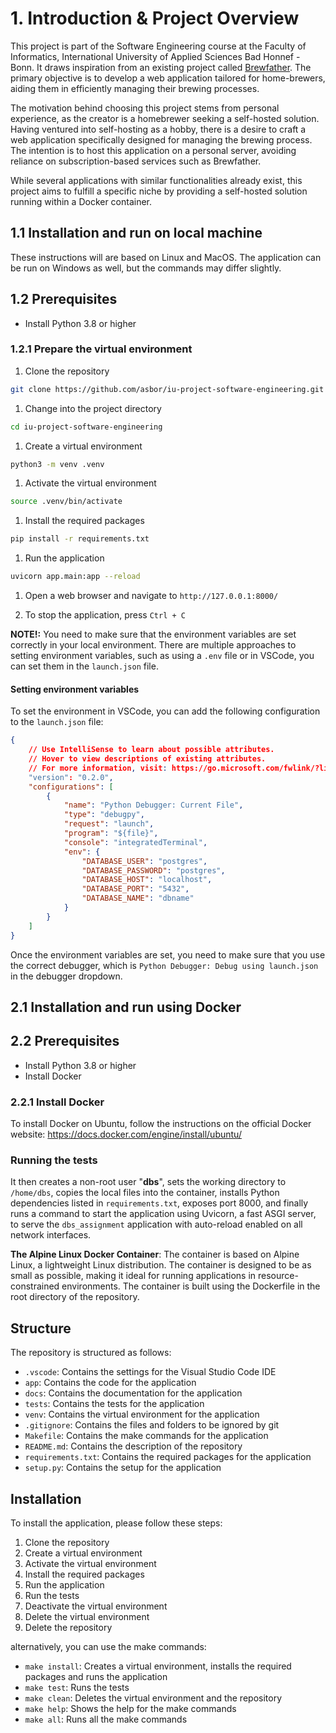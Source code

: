 # 1. Introduction & Project Overview

This project is part of the Software Engineering course at the Faculty of Informatics, International University of Applied Sciences Bad Honnef - Bonn. It draws inspiration from an existing project called [Brewfather](https://brewfather.app/). The primary objective is to develop a web application tailored for home-brewers, aiding them in efficiently managing their brewing processes.

The motivation behind choosing this project stems from personal experience, as the creator is a homebrewer seeking a self-hosted solution. Having ventured into self-hosting as a hobby, there is a desire to craft a web application specifically designed for managing the brewing process. The intention is to host this application on a personal server, avoiding reliance on subscription-based services such as Brewfather.

While several applications with similar functionalities already exist, this project aims to fulfill a specific niche by providing a self-hosted solution running within a Docker container.

## 1.1 Installation and run on local machine

These instructions will are based on Linux and MacOS. The application can be run on Windows as well, but the commands may differ slightly.

## 1.2 Prerequisites

* Install Python 3.8 or higher

### 1.2.1 Prepare the virtual environment

1. Clone the repository

```bash
git clone https://github.com/asbor/iu-project-software-engineering.git
```

1. Change into the project directory

```bash
cd iu-project-software-engineering
```

1. Create a virtual environment

```bash
python3 -m venv .venv
```

1. Activate the virtual environment

```bash
source .venv/bin/activate
```

1. Install the required packages

```bash
pip install -r requirements.txt
```

1. Run the application

```bash
uvicorn app.main:app --reload
```

1. Open a web browser and navigate to `http://127.0.0.1:8000/`

2. To stop the application, press `Ctrl + C`

**NOTE!:** You need to make sure that the environment variables are set correctly in your local environment. There are multiple approaches to setting environment variables, such as using a `.env` file or in VSCode, you can set them in the `launch.json` file.

#### Setting environment variables

To set the environment in VSCode, you can add the following configuration to the `launch.json` file:

```json
{
    // Use IntelliSense to learn about possible attributes.
    // Hover to view descriptions of existing attributes.
    // For more information, visit: https://go.microsoft.com/fwlink/?linkid=830387
    "version": "0.2.0",
    "configurations": [
        {
            "name": "Python Debugger: Current File",
            "type": "debugpy",
            "request": "launch",
            "program": "${file}",
            "console": "integratedTerminal",
            "env": {
                "DATABASE_USER": "postgres",
                "DATABASE_PASSWORD": "postgres",
                "DATABASE_HOST": "localhost",
                "DATABASE_PORT": "5432",
                "DATABASE_NAME": "dbname"
            }
        }
    ]
}
```

Once the environment variables are set, you need to make sure that you use the correct debugger, which is `Python Debugger: Debug using launch.json` in the debugger dropdown.

## 2.1 Installation and run using Docker

## 2.2 Prerequisites

* Install Python 3.8 or higher
* Install Docker

### 2.2.1 Install Docker

To install Docker on Ubuntu, follow the instructions on the official Docker website: https://docs.docker.com/engine/install/ubuntu/




### Running the tests








It then creates a non-root user "**dbs**", sets the working directory to `/home/dbs`, copies the local files into the container, installs Python dependencies listed in `requirements.txt`, exposes port 8000, and finally runs a command to start the application using Uvicorn, a fast ASGI server, to serve the `dbs_assignment` application with auto-reload enabled on all network interfaces.

**The Alpine Linux Docker Container**: The container is based on Alpine Linux, a lightweight Linux distribution. The container is designed to be as small as possible, making it ideal for running applications in resource-constrained environments. The container is built using the Dockerfile in the root directory of the repository.

## Structure

The repository is structured as follows:
* `.vscode`: Contains the settings for the Visual Studio Code IDE
* `app`: Contains the code for the application
* `docs`: Contains the documentation for the application
* `tests`: Contains the tests for the application
* `venv`: Contains the virtual environment for the application
* `.gitignore`: Contains the files and folders to be ignored by git
* `Makefile`: Contains the make commands for the application
* `README.md`: Contains the description of the repository
* `requirements.txt`: Contains the required packages for the application
* `setup.py`: Contains the setup for the application

## Installation
To install the application, please follow these steps:
1. Clone the repository
2. Create a virtual environment
3. Activate the virtual environment
4. Install the required packages
5. Run the application
6. Run the tests
7. Deactivate the virtual environment
8. Delete the virtual environment
9. Delete the repository

alternatively, you can use the make commands:
* `make install`: Creates a virtual environment, installs the required packages and runs the application
* `make test`: Runs the tests
* `make clean`: Deletes the virtual environment and the repository
* `make help`: Shows the help for the make commands
* `make all`: Runs all the make commands
